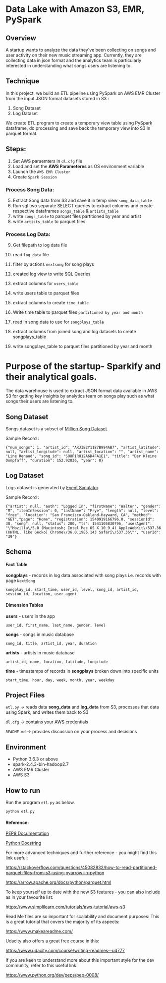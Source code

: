 # Data Lake with Amazon S3, EMR, PySpark

## **Overview**
A startup wants to analyze the data they've been collecting on songs and user activity on their new music streaming app. 
Currently, they are collecting data in json format and the analytics team is particularly interested in understanding what songs users are listening to.

## **Technique**
In this project, we build an ETL pipeline using PySpark on AWS EMR Cluster 
from the input JSON format datasets stored in S3 : 
1. Song Dataset
2. Log Dataset

We create ETL program to create a temporary view table using PySpark dataframe, do processing and save back the temporary view into S3 in parquet format.

## Steps:
1. Set AWS paraemters in ``dl.cfg`` file 
2. Load and set the **AWS Parameteres** as OS environment variable 
3. Launch the `AWS EMR Cluster`
4. Create `Spark Session`

### Process Song Data:

5. Extract Song data from S3 and save it in temp view `song_data_table`
6. Run sql two separate SELECT queries to extract columns and create respective dataframes `songs_table` & `artists_table` 
7. write `songs_table` to parquet files partitioned by year and artist
8. write `artists_table` to parquet files

### Process Log Data:

9. Get filepath to log data file
10. read `log_data` file
11. filter by actions `nextsong` for song plays
12. created log view to write SQL Queries
13. extract columns for `users_table`    
14. write users table to parquet files
15. extract columns to create `time_table`
16. Write time table to parquet files `partitioned by year and month`

17. read in song data to use for `songplays_table`
18. extract columns from joined song and log datasets to create songplays_table 
19. write songplays_table to parquet files partitioned by year and month

# Purpose of the startup- Sparkify and their analytical goals.
The data warehouse is used to extract JSON format data available in AWS S3 for getting key insights by analytics team on songs play such as what songs their users are listening to. 

## **Song Dataset**
Songs dataset is a subset of [Million Song Dataset](http://millionsongdataset.com/).

Sample Record :
```
{"num_songs": 1, "artist_id": "ARJIE2Y1187B994AB7", "artist_latitude": null, "artist_longitude": null, "artist_location": "", "artist_name": "Line Renaud", "song_id": "SOUPIRU12A6D4FA1E1", "title": "Der Kleine Dompfaff", "duration": 152.92036, "year": 0}
```

## **Log Dataset**
Logs dataset is generated by [Event Simulator](https://github.com/Interana/eventsim).

Sample Record :
```
{"artist": null, "auth": "Logged In", "firstName": "Walter", "gender": "M", "itemInSession": 0, "lastName": "Frye", "length": null, "level": "free", "location": "San Francisco-Oakland-Hayward, CA", "method": "GET","page": "Home", "registration": 1540919166796.0, "sessionId": 38, "song": null, "status": 200, "ts": 1541105830796, "userAgent": "\"Mozilla\/5.0 (Macintosh; Intel Mac OS X 10_9_4) AppleWebKit\/537.36 (KHTML, like Gecko) Chrome\/36.0.1985.143 Safari\/537.36\"", "userId": "39"}
```


## Schema


#### Fact Table 
**songplays** - records in log data associated with song plays i.e. records with page `NextSong`

```
songplay_id, start_time, user_id, level, song_id, artist_id, session_id, location, user_agent
```

#### Dimension Tables
**users**  - users in the app
```
user_id, first_name, last_name, gender, level
```
**songs**  - songs in music database
```
song_id, title, artist_id, year, duration
```
**artists**  - artists in music database
```
artist_id, name, location, latitude, longitude
```
**time**  - timestamps of records in  **songplays**  broken down into specific units
```
start_time, hour, day, week, month, year, weekday
```


## Project Files

```etl.py``` -> reads data **song_data** and **log_data** from S3, processes that data using Spark, and writes them back to S3

```dl.cfg``` -> contains your AWS credentials

```README.md``` -> provides discussion on your process and decisions

## Environment 
- Python 3.6.3 or above
- spark-2.4.3-bin-hadoop2.7
- AWS EMR Cluster
- AWS S3

## How to run

Run the program ```etl.py``` as below.
```
python etl.py 
```


 #### Reference: 

[PEP8 Documentation](https://www.python.org/dev/peps/pep-0008/)

[Python Docstring](https://www.datacamp.com/community/tutorials/docstrings-python)


For more advanced techniques and further reference - you might find this link useful: 

https://stackoverflow.com/questions/45082832/how-to-read-partitioned-parquet-files-from-s3-using-pyarrow-in-python

https://arrow.apache.org/docs/python/parquet.html

To keep yourself up to date with the new S3 features - you can also include as in your favourite list: 

https://www.simplilearn.com/tutorials/aws-tutorial/aws-s3

Read Me files are so important for scalability and document purposes: This is a great tutorial that covers the majority of its aspects: 

https://www.makeareadme.com/

Udacity also offers a great free course in this: 

https://www.udacity.com/course/writing-readmes--ud777

If you are keen to understand more about this important style for the dev community, refer to this useful link: 

https://www.python.org/dev/peps/pep-0008/

